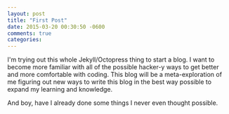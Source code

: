 ```yaml
---
layout: post
title: "First Post"
date: 2015-03-20 00:30:50 -0600 
comments: true
categories: 
---
```

I'm trying out this whole Jekyll/Octopress thing to start a blog. I want to become more familiar with all of the possible hacker-y ways to get better and more comfortable with coding. This blog will be a meta-exploration of me figuring out new ways to write this blog in the best way possible to expand my learning and knowledge.

And boy, have I already done some things I never even thought possible.
